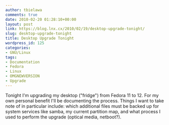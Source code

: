 ```yaml
---
author: tbielawa
comments: true
date: 2010-02-20 01:28:10+00:00
layout: post
link: https://blog.lnx.cx/2010/02/19/desktop-upgrade-tonight/
slug: desktop-upgrade-tonight
title: Desktop Upgrade Tonight
wordpress_id: 125
categories:
- GNU/Linux
tags:
- Documentation
- Fedora
- Linux
- OMGNEWVERSION
- Upgrade
---
```


Tonight I'm upgrading my desktop ("fridge") from Fedora 11 to 12. For my own personal benefit I'll be documenting the process. Things I want to take note of in particular include: which additional files must be backed up for system services like samba, my current partition map, and what process I used to perform the upgrade (optical media, netboot?).
